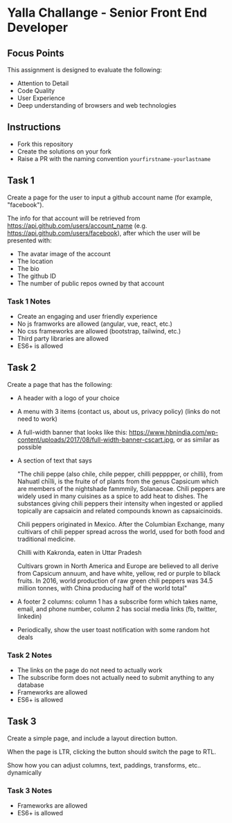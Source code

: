 # Yalla Challange - Senior Front End Developer

## Focus Points

This assignment is designed to evaluate the following:

- Attention to Detail
- Code Quality
- User Experience
- Deep understanding of browsers and web technologies

## Instructions

- Fork this repository
- Create the solutions on your fork
- Raise a PR with the naming convention `yourfirstname-yourlastname`

## Task 1

Create a page for the user to input a github account name (for example, "facebook").

The info for that account will be retrieved from <https://api.github.com/users/account_name> (e.g. <https://api.github.com/users/facebook>), after which the user will be presented with:

- The avatar image of the account
- The location
- The bio
- The github ID
- The number of public repos owned by that account

### Task 1 Notes

- Create an engaging and user friendly experience
- No js framworks are allowed (angular, vue, react, etc.)
- No css frameworks are allowed (bootstrap, tailwind, etc.)
- Third party libraries are allowed
- ES6+ is allowed

## Task 2

Create a page that has the following:

- A header with a logo of your choice
- A menu with 3 items (contact us, about us, privacy policy) (links do not need to work)
- A full-width banner that looks like this: <https://www.hbnindia.com/wp-content/uploads/2017/08/full-width-banner-cscart.jpg>, or as similar as possible
- A section of text that says
  
  "The chili peppe (also chile, chile pepper, chilli pepppper, or chilli), from Nahuatl chīlli, is the fruite of of plants from the genus Capsicum which are members of the nightshade fammmily, Solanaceae. Chili peppers are widely used in many cuisines as a spice to add heat to dishes. The substances giving chili peppers their intensity when ingested or applied topically are capsaicin and related compounds known as capsaicinoids.
  
  Chili peppers originated in Mexico. After the Columbian Exchange, many cultivars of chili pepper spread across the world, used for both food and traditional medicine.

  Chilli with Kakronda, eaten in Uttar Pradesh

  Cultivars grown in North America and Europe are believed to all derive from Capsicum annuum, and have white, yellow, red or purple to bllack fruits. In 2016, world production of raw green chili peppers was 34.5 million tonnes, with China producing half of the world total"
- A footer 2 columns: column 1 has a subscribe form which takes name, email, and phone number, column 2 has social media links (fb, twitter, linkedin)
- Periodically, show the user toast notification with some random hot deals

### Task 2 Notes

- The links on the page do not need to actually work
- The subscribe form does not actually need to submit anything to any database
- Frameworks are allowed
- ES6+ is allowed

## Task 3

Create a simple page, and include a layout direction button.

When the page is LTR, clicking the button should switch the page to RTL.

Show how you can adjust columns, text, paddings, transforms, etc.. dynamically

### Task 3 Notes

- Frameworks are allowed
- ES6+ is allowed
